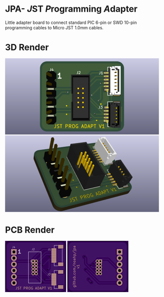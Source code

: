 # JPA- *J*ST *P*rogramming *A*dapter
Little adapter board to connect standard PIC 6-pin or SWD 10-pin programming cables to Micro JST 1.0mm cables.
# 3D Render
![top](https://raw.githubusercontent.com/noahp/jpa/master/kicad/3d_render_top.png)
![iso](https://raw.githubusercontent.com/noahp/jpa/master/kicad/3d_render_iso.png)
# PCB Render
![top](https://raw.githubusercontent.com/noahp/jpa/master/kicad/pcb_top.png)
![bottom](https://raw.githubusercontent.com/noahp/jpa/master/kicad/pcb_bottom.png)
